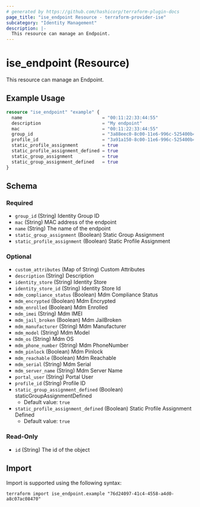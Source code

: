 ```yaml
---
# generated by https://github.com/hashicorp/terraform-plugin-docs
page_title: "ise_endpoint Resource - terraform-provider-ise"
subcategory: "Identity Management"
description: |-
  This resource can manage an Endpoint.
---
```


# ise_endpoint (Resource)

This resource can manage an Endpoint.

## Example Usage

```terraform
resource "ise_endpoint" "example" {
  name                              = "00:11:22:33:44:55"
  description                       = "My endpoint"
  mac                               = "00:11:22:33:44:55"
  group_id                          = "3a88eec0-8c00-11e6-996c-525400b48521"
  profile_id                        = "3a91a150-8c00-11e6-996c-525400b48521"
  static_profile_assignment         = true
  static_profile_assignment_defined = true
  static_group_assignment           = true
  static_group_assignment_defined   = true
}
```

<!-- schema generated by tfplugindocs -->
## Schema

### Required

- `group_id` (String) Identity Group ID
- `mac` (String) MAC address of the endpoint
- `name` (String) The name of the endpoint
- `static_group_assignment` (Boolean) Static Group Assignment
- `static_profile_assignment` (Boolean) Static Profile Assignment

### Optional

- `custom_attributes` (Map of String) Custom Attributes
- `description` (String) Description
- `identity_store` (String) Identity Store
- `identity_store_id` (String) Identity Store Id
- `mdm_compliance_status` (Boolean) Mdm Compliance Status
- `mdm_encrypted` (Boolean) Mdm Encrypted
- `mdm_enrolled` (Boolean) Mdm Enrolled
- `mdm_imei` (String) Mdm IMEI
- `mdm_jail_broken` (Boolean) Mdm JailBroken
- `mdm_manufacturer` (String) Mdm Manufacturer
- `mdm_model` (String) Mdm Model
- `mdm_os` (String) Mdm OS
- `mdm_phone_number` (String) Mdm PhoneNumber
- `mdm_pinlock` (Boolean) Mdm Pinlock
- `mdm_reachable` (Boolean) Mdm Reachable
- `mdm_serial` (String) Mdm Serial
- `mdm_server_name` (String) Mdm Server Name
- `portal_user` (String) Portal User
- `profile_id` (String) Profile ID
- `static_group_assignment_defined` (Boolean) staticGroupAssignmentDefined
  - Default value: `true`
- `static_profile_assignment_defined` (Boolean) Static Profile Assignment Defined
  - Default value: `true`

### Read-Only

- `id` (String) The id of the object

## Import

Import is supported using the following syntax:

```shell
terraform import ise_endpoint.example "76d24097-41c4-4558-a4d0-a8c07ac08470"
```
